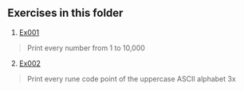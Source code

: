 ## Exercises in this folder
1. [Ex001](Ex001.go)
> Print every number from 1 to 10,000 
2. [Ex002](Ex002.go)
> Print every rune code point of the uppercase ASCII alphabet 3x